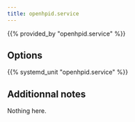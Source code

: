 ```yaml
---
title: openhpid.service
---
```


{{% provided_by "openhpid.service" %}}

## Options

{{% systemd_unit "openhpid.service" %}}

## Additionnal notes

Nothing here.